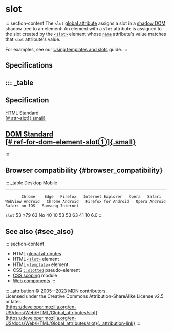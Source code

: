 

# slot



::: section-content
The `slot` [global attribute](../global_attributes) assigns a slot in a
[shadow
DOM](https://developer.mozilla.org/en-US/docs/Web/API/Web_components/Using_shadow_DOM)
shadow tree to an element: An element with a `slot` attribute is
assigned to the slot created by the [`<slot>`](../element/slot) element
whose [`name`](../element/slot#name) attribute\'s value matches that
`slot` attribute\'s value.

For examples, see our [Using templates and
slots](https://developer.mozilla.org/en-US/docs/Web/API/Web_components/Using_templates_and_slots)
guide.
:::

## Specifications

::: _table
  --------------------------------------------------------------------------------
  Specification
  --------------------------------------------------------------------------------
  [HTML Standard\
  [\#
  attr-slot]{.small}](https://html.spec.whatwg.org/multipage/dom.html#attr-slot)

  [DOM Standard\
  [\# ref-for-dom-element-slot①]{.small}](#)
  --------------------------------------------------------------------------------
:::

## Browser compatibility {#browser_compatibility}

::: _table
           Desktop                                                         Mobile                                                                                   
  -------- --------- ------ --------- ------------------- ------- -------- ----------------- ---------------- --------------------- --------------- --------------- ------------------
           Chrome    Edge   Firefox   Internet Explorer   Opera   Safari   WebView Android   Chrome Android   Firefox for Android   Opera Android   Safari on IOS   Samsung Internet
  `slot`   53        ≤79    63        No                  40      10       53                53               63                    41              10              6.0
:::

## See also {#see_also}

::: section-content
-   HTML [global attributes](../global_attributes)
-   HTML [`<slot>`](../element/slot) element
-   HTML [`<template>`](../element/template) element
-   CSS
    [`::slotted`](https://developer.mozilla.org/en-US/docs/Web/CSS/::slotted)
    pseudo-element
-   [CSS
    scoping](https://developer.mozilla.org/en-US/docs/Web/CSS/CSS_scoping)
    module
-   [Web
    components](https://developer.mozilla.org/en-US/docs/Web/API/Web_components)
:::

::: _attribution
© 2005--2023 MDN contributors.\
Licensed under the Creative Commons Attribution-ShareAlike License v2.5
or later.\
[https://developer.mozilla.org/en-US/docs/Web/HTML/Global_attributes/slot](https://developer.mozilla.org/en-US/docs/Web/HTML/Global_attributes/slot){._attribution-link}
:::
